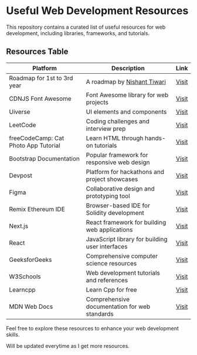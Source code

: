 # Useful Web Development Resources 

This repository contains a curated list of useful resources for web development, including libraries, frameworks, and tutorials.

## Resources Table

| Platform                                  | Description                            | Link                                                     |
|-------------------------------------------|----------------------------------------|----------------------------------------------------------|
| Roadmap for 1st to 3rd year               | A roadmap by [Nishant Tiwari](https://github.com/nishant-Tiwari24)            | [Visit](https://github.com/nishant-Tiwari24/coding-resources)        |
| CDNJS Font Awesome                        | Font Awesome library for web projects  | [Visit](https://cdnjs.com/libraries/font-awesome)        |
| Uiverse                                   | UI elements and components             | [Visit](https://uiverse.io/elements?)                    |
| LeetCode                                  | Coding challenges and interview prep   | [Visit](https://leetcode.com/)                           |
| freeCodeCamp: Cat Photo App Tutorial      | Learn HTML through hands-on tutorials  | [Visit](https://www.freecodecamp.org/learn/2022/responsive-web-design/learn-html-by-building-a-cat-photo-app/step-1) |
| Bootstrap Documentation                   | Popular framework for responsive web design  | [Visit](https://getbootstrap.com/docs/5.3/getting-started/introduction/) |
| Devpost                                   | Platform for hackathons and project showcases  | [Visit](https://devpost.com/)                           |
| Figma                                     | Collaborative design and prototyping tool      | [Visit](https://www.figma.com)                          |
| Remix Ethereum IDE                        | Browser-based IDE for Solidity development     | [Visit](https://remix.ethereum.org/)                    |
| Next.js                                   | React framework for building web applications  | [Visit](https://nextjs.org/)                            |
| React                                     | JavaScript library for building user interfaces | [Visit](https://react.dev/)                             |
| GeeksforGeeks                             | Comprehensive computer science resources       | [Visit](https://www.geeksforgeeks.org/)                 |
| W3Schools                                 | Web development tutorials and references       | [Visit](https://www.w3schools.com/)                     |
| Learncpp                                  | Learn Cpp for free                     |  [Visit](https://www.learncpp.com/)                      |          
| MDN Web Docs                              | Comprehensive documentation for web standards  | [Visit](https://developer.mozilla.org/)                 |


Feel free to explore these resources to enhance your web development skills.

Will be updated everytime as I get more resources.
